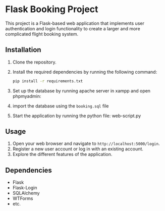 
# Flask Booking Project

This project is a Flask-based web application that implements user authentication and login functionality to create a larger and more complicated flight booking system.

## Installation

1. Clone the repository.
2. Install the required dependencies by running the following command:
   ```bash
   pip install -r requirements.txt
   ```
3. Set up the database by running apache server in xampp and open phpmyadmin:

4. import the database using the ```booking.sql``` file 

5. Start the application by running the python file: web-script.py


## Usage

1. Open your web browser and navigate to `http://localhost:5000/login`.
2. Register a new user account or log in with an existing account.
3. Explore the different features of the application.

## Dependencies

- Flask
- Flask-Login
- SQLAlchemy
- WTForms
- etc.

